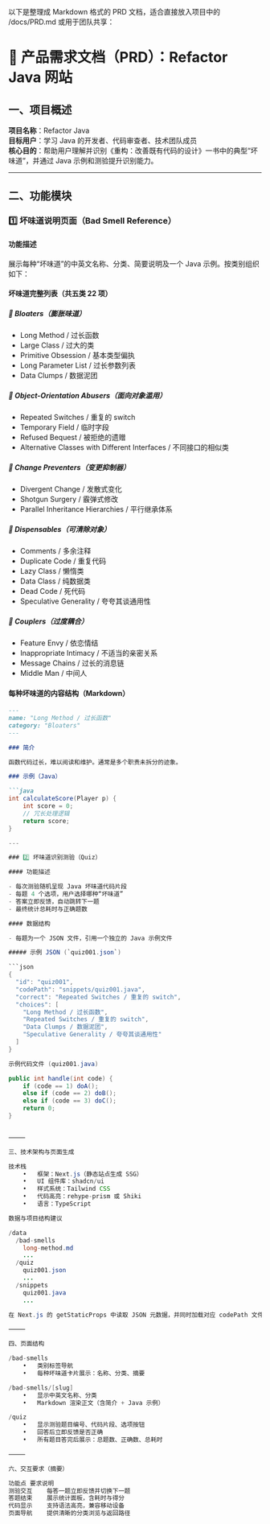 以下是整理成 Markdown 格式的 PRD 文档，适合直接放入项目中的 /docs/PRD.md 或用于团队共享：

# 📄 产品需求文档（PRD）：Refactor Java 网站

## 一、项目概述

**项目名称**：Refactor Java  
**目标用户**：学习 Java 的开发者、代码审查者、技术团队成员  
**核心目的**：帮助用户理解并识别《重构：改善既有代码的设计》一书中的典型“坏味道”，并通过 Java 示例和测验提升识别能力。

---

## 二、功能模块

### 1️⃣ 坏味道说明页面（Bad Smell Reference）

#### 功能描述

展示每种“坏味道”的中英文名称、分类、简要说明及一个 Java 示例。按类别组织如下：

#### 坏味道完整列表（共五类 22 项）

##### 🧱 Bloaters（膨胀味道）

- Long Method / 过长函数  
- Large Class / 过大的类  
- Primitive Obsession / 基本类型偏执  
- Long Parameter List / 过长参数列表  
- Data Clumps / 数据泥团  

##### 🧩 Object-Orientation Abusers（面向对象滥用）

- Repeated Switches / 重复的 switch  
- Temporary Field / 临时字段  
- Refused Bequest / 被拒绝的遗赠  
- Alternative Classes with Different Interfaces / 不同接口的相似类  

##### 🛑 Change Preventers（变更抑制器）

- Divergent Change / 发散式变化  
- Shotgun Surgery / 霰弹式修改  
- Parallel Inheritance Hierarchies / 平行继承体系  

##### 🧹 Dispensables（可清除对象）

- Comments / 多余注释  
- Duplicate Code / 重复代码  
- Lazy Class / 懒惰类  
- Data Class / 纯数据类  
- Dead Code / 死代码  
- Speculative Generality / 夸夸其谈通用性  

##### 🔗 Couplers（过度耦合）

- Feature Envy / 依恋情结  
- Inappropriate Intimacy / 不适当的亲密关系  
- Message Chains / 过长的消息链  
- Middle Man / 中间人  

#### 每种坏味道的内容结构（Markdown）

```markdown
---
name: "Long Method / 过长函数"
category: "Bloaters"
---

### 简介

函数代码过长，难以阅读和维护。通常是多个职责未拆分的迹象。

### 示例（Java）

```java
int calculateScore(Player p) {
    int score = 0;
    // 冗长处理逻辑
    return score;
}

---

### 2️⃣ 坏味道识别测验（Quiz）

#### 功能描述

- 每次测验随机呈现 Java 坏味道代码片段
- 每题 4 个选项，用户选择哪种“坏味道”
- 答案立即反馈，自动跳转下一题
- 最终统计总耗时与正确题数

#### 数据结构

- 每题为一个 JSON 文件，引用一个独立的 Java 示例文件

##### 示例 JSON (`quiz001.json`)

```json
{
  "id": "quiz001",
  "codePath": "snippets/quiz001.java",
  "correct": "Repeated Switches / 重复的 switch",
  "choices": [
    "Long Method / 过长函数",
    "Repeated Switches / 重复的 switch",
    "Data Clumps / 数据泥团",
    "Speculative Generality / 夸夸其谈通用性"
  ]
}

示例代码文件 (quiz001.java)

public int handle(int code) {
    if (code == 1) doA();
    else if (code == 2) doB();
    else if (code == 3) doC();
    return 0;
}


⸻

三、技术架构与页面生成

技术栈
	•	框架：Next.js（静态站点生成 SSG）
	•	UI 组件库：shadcn/ui
	•	样式系统：Tailwind CSS
	•	代码高亮：rehype-prism 或 Shiki
	•	语言：TypeScript

数据与项目结构建议

/data
  /bad-smells
    long-method.md
    ...
  /quiz
    quiz001.json
    ...
  /snippets
    quiz001.java
    ...

在 Next.js 的 getStaticProps 中读取 JSON 元数据，并同时加载对应 codePath 文件内容。

⸻

四、页面结构

/bad-smells
	•	类别标签导航
	•	每种坏味道卡片展示：名称、分类、摘要

/bad-smells/[slug]
	•	显示中英文名称、分类
	•	Markdown 渲染正文（含简介 + Java 示例）

/quiz
	•	显示测验题目编号、代码片段、选项按钮
	•	回答后立即反馈是否正确
	•	所有题目答完后展示：总题数、正确数、总耗时

⸻

六、交互要求（摘要）

功能点	要求说明
测验交互	每答一题立即反馈并切换下一题
答题结束	展示统计面板，含耗时与得分
代码显示	支持语法高亮，兼容移动设备
页面导航	提供清晰的分类浏览与返回路径